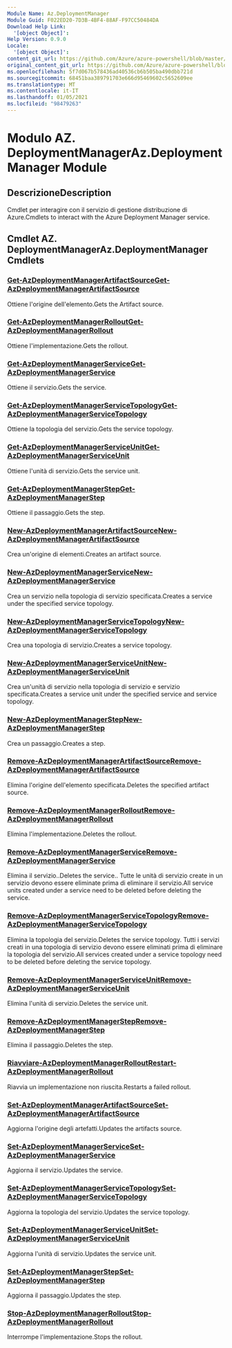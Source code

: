 ```yaml
---
Module Name: Az.DeploymentManager
Module Guid: F022ED20-7D3B-4BF4-88AF-F97CC50484DA
Download Help Link:
  '[object Object]': 
Help Version: 0.9.0
Locale:
  '[object Object]': 
content_git_url: https://github.com/Azure/azure-powershell/blob/master/src/DeploymentManager/DeploymentManager/help/Az.DeploymentManager.md
original_content_git_url: https://github.com/Azure/azure-powershell/blob/master/src/DeploymentManager/DeploymentManager/help/Az.DeploymentManager.md
ms.openlocfilehash: 5f7d067b578436ad40536cb6b505ba490dbb721d
ms.sourcegitcommit: 68451baa389791703e666d95469602c5652609ee
ms.translationtype: MT
ms.contentlocale: it-IT
ms.lasthandoff: 01/05/2021
ms.locfileid: "98479263"
---
```

# <span data-ttu-id="42ee6-101">Modulo AZ. DeploymentManager</span><span class="sxs-lookup"><span data-stu-id="42ee6-101">Az.DeploymentManager Module</span></span>
## <span data-ttu-id="42ee6-102">Descrizione</span><span class="sxs-lookup"><span data-stu-id="42ee6-102">Description</span></span>
<span data-ttu-id="42ee6-103">Cmdlet per interagire con il servizio di gestione distribuzione di Azure.</span><span class="sxs-lookup"><span data-stu-id="42ee6-103">Cmdlets to interact with the Azure Deployment Manager service.</span></span>

## <span data-ttu-id="42ee6-104">Cmdlet AZ. DeploymentManager</span><span class="sxs-lookup"><span data-stu-id="42ee6-104">Az.DeploymentManager Cmdlets</span></span>
### [<span data-ttu-id="42ee6-105">Get-AzDeploymentManagerArtifactSource</span><span class="sxs-lookup"><span data-stu-id="42ee6-105">Get-AzDeploymentManagerArtifactSource</span></span>](Get-AzDeploymentManagerArtifactSource.md)
<span data-ttu-id="42ee6-106">Ottiene l'origine dell'elemento.</span><span class="sxs-lookup"><span data-stu-id="42ee6-106">Gets the Artifact source.</span></span>

### [<span data-ttu-id="42ee6-107">Get-AzDeploymentManagerRollout</span><span class="sxs-lookup"><span data-stu-id="42ee6-107">Get-AzDeploymentManagerRollout</span></span>](Get-AzDeploymentManagerRollout.md)
<span data-ttu-id="42ee6-108">Ottiene l'implementazione.</span><span class="sxs-lookup"><span data-stu-id="42ee6-108">Gets the rollout.</span></span>

### [<span data-ttu-id="42ee6-109">Get-AzDeploymentManagerService</span><span class="sxs-lookup"><span data-stu-id="42ee6-109">Get-AzDeploymentManagerService</span></span>](Get-AzDeploymentManagerService.md)
<span data-ttu-id="42ee6-110">Ottiene il servizio.</span><span class="sxs-lookup"><span data-stu-id="42ee6-110">Gets the service.</span></span>

### [<span data-ttu-id="42ee6-111">Get-AzDeploymentManagerServiceTopology</span><span class="sxs-lookup"><span data-stu-id="42ee6-111">Get-AzDeploymentManagerServiceTopology</span></span>](Get-AzDeploymentManagerServiceTopology.md)
<span data-ttu-id="42ee6-112">Ottiene la topologia del servizio.</span><span class="sxs-lookup"><span data-stu-id="42ee6-112">Gets the service topology.</span></span>

### [<span data-ttu-id="42ee6-113">Get-AzDeploymentManagerServiceUnit</span><span class="sxs-lookup"><span data-stu-id="42ee6-113">Get-AzDeploymentManagerServiceUnit</span></span>](Get-AzDeploymentManagerServiceUnit.md)
<span data-ttu-id="42ee6-114">Ottiene l'unità di servizio.</span><span class="sxs-lookup"><span data-stu-id="42ee6-114">Gets the service unit.</span></span>

### [<span data-ttu-id="42ee6-115">Get-AzDeploymentManagerStep</span><span class="sxs-lookup"><span data-stu-id="42ee6-115">Get-AzDeploymentManagerStep</span></span>](Get-AzDeploymentManagerStep.md)
<span data-ttu-id="42ee6-116">Ottiene il passaggio.</span><span class="sxs-lookup"><span data-stu-id="42ee6-116">Gets the step.</span></span>

### [<span data-ttu-id="42ee6-117">New-AzDeploymentManagerArtifactSource</span><span class="sxs-lookup"><span data-stu-id="42ee6-117">New-AzDeploymentManagerArtifactSource</span></span>](New-AzDeploymentManagerArtifactSource.md)
<span data-ttu-id="42ee6-118">Crea un'origine di elementi.</span><span class="sxs-lookup"><span data-stu-id="42ee6-118">Creates an artifact source.</span></span>

### [<span data-ttu-id="42ee6-119">New-AzDeploymentManagerService</span><span class="sxs-lookup"><span data-stu-id="42ee6-119">New-AzDeploymentManagerService</span></span>](New-AzDeploymentManagerService.md)
<span data-ttu-id="42ee6-120">Crea un servizio nella topologia di servizio specificata.</span><span class="sxs-lookup"><span data-stu-id="42ee6-120">Creates a service under the specified service topology.</span></span>

### [<span data-ttu-id="42ee6-121">New-AzDeploymentManagerServiceTopology</span><span class="sxs-lookup"><span data-stu-id="42ee6-121">New-AzDeploymentManagerServiceTopology</span></span>](New-AzDeploymentManagerServiceTopology.md)
<span data-ttu-id="42ee6-122">Crea una topologia di servizio.</span><span class="sxs-lookup"><span data-stu-id="42ee6-122">Creates a service topology.</span></span>

### [<span data-ttu-id="42ee6-123">New-AzDeploymentManagerServiceUnit</span><span class="sxs-lookup"><span data-stu-id="42ee6-123">New-AzDeploymentManagerServiceUnit</span></span>](New-AzDeploymentManagerServiceUnit.md)
<span data-ttu-id="42ee6-124">Crea un'unità di servizio nella topologia di servizio e servizio specificata.</span><span class="sxs-lookup"><span data-stu-id="42ee6-124">Creates a service unit under the specified service and service topology.</span></span>

### [<span data-ttu-id="42ee6-125">New-AzDeploymentManagerStep</span><span class="sxs-lookup"><span data-stu-id="42ee6-125">New-AzDeploymentManagerStep</span></span>](New-AzDeploymentManagerStep.md)
<span data-ttu-id="42ee6-126">Crea un passaggio.</span><span class="sxs-lookup"><span data-stu-id="42ee6-126">Creates a step.</span></span>

### [<span data-ttu-id="42ee6-127">Remove-AzDeploymentManagerArtifactSource</span><span class="sxs-lookup"><span data-stu-id="42ee6-127">Remove-AzDeploymentManagerArtifactSource</span></span>](Remove-AzDeploymentManagerArtifactSource.md)
<span data-ttu-id="42ee6-128">Elimina l'origine dell'elemento specificata.</span><span class="sxs-lookup"><span data-stu-id="42ee6-128">Deletes the specified artifact source.</span></span>

### [<span data-ttu-id="42ee6-129">Remove-AzDeploymentManagerRollout</span><span class="sxs-lookup"><span data-stu-id="42ee6-129">Remove-AzDeploymentManagerRollout</span></span>](Remove-AzDeploymentManagerRollout.md)
<span data-ttu-id="42ee6-130">Elimina l'implementazione.</span><span class="sxs-lookup"><span data-stu-id="42ee6-130">Deletes the rollout.</span></span>

### [<span data-ttu-id="42ee6-131">Remove-AzDeploymentManagerService</span><span class="sxs-lookup"><span data-stu-id="42ee6-131">Remove-AzDeploymentManagerService</span></span>](Remove-AzDeploymentManagerService.md)
<span data-ttu-id="42ee6-132">Elimina il servizio..</span><span class="sxs-lookup"><span data-stu-id="42ee6-132">Deletes the service..</span></span> <span data-ttu-id="42ee6-133">Tutte le unità di servizio create in un servizio devono essere eliminate prima di eliminare il servizio.</span><span class="sxs-lookup"><span data-stu-id="42ee6-133">All service units created under a service need to be deleted before deleting the service.</span></span>

### [<span data-ttu-id="42ee6-134">Remove-AzDeploymentManagerServiceTopology</span><span class="sxs-lookup"><span data-stu-id="42ee6-134">Remove-AzDeploymentManagerServiceTopology</span></span>](Remove-AzDeploymentManagerServiceTopology.md)
<span data-ttu-id="42ee6-135">Elimina la topologia del servizio.</span><span class="sxs-lookup"><span data-stu-id="42ee6-135">Deletes the service topology.</span></span> <span data-ttu-id="42ee6-136">Tutti i servizi creati in una topologia di servizio devono essere eliminati prima di eliminare la topologia del servizio.</span><span class="sxs-lookup"><span data-stu-id="42ee6-136">All services created under a service topology need to be deleted before deleting the service topology.</span></span>

### [<span data-ttu-id="42ee6-137">Remove-AzDeploymentManagerServiceUnit</span><span class="sxs-lookup"><span data-stu-id="42ee6-137">Remove-AzDeploymentManagerServiceUnit</span></span>](Remove-AzDeploymentManagerServiceUnit.md)
<span data-ttu-id="42ee6-138">Elimina l'unità di servizio.</span><span class="sxs-lookup"><span data-stu-id="42ee6-138">Deletes the service unit.</span></span>

### [<span data-ttu-id="42ee6-139">Remove-AzDeploymentManagerStep</span><span class="sxs-lookup"><span data-stu-id="42ee6-139">Remove-AzDeploymentManagerStep</span></span>](Remove-AzDeploymentManagerStep.md)
<span data-ttu-id="42ee6-140">Elimina il passaggio.</span><span class="sxs-lookup"><span data-stu-id="42ee6-140">Deletes the step.</span></span>

### [<span data-ttu-id="42ee6-141">Riavviare-AzDeploymentManagerRollout</span><span class="sxs-lookup"><span data-stu-id="42ee6-141">Restart-AzDeploymentManagerRollout</span></span>](Restart-AzDeploymentManagerRollout.md)
<span data-ttu-id="42ee6-142">Riavvia un implementazione non riuscita.</span><span class="sxs-lookup"><span data-stu-id="42ee6-142">Restarts a failed rollout.</span></span>

### [<span data-ttu-id="42ee6-143">Set-AzDeploymentManagerArtifactSource</span><span class="sxs-lookup"><span data-stu-id="42ee6-143">Set-AzDeploymentManagerArtifactSource</span></span>](Set-AzDeploymentManagerArtifactSource.md)
<span data-ttu-id="42ee6-144">Aggiorna l'origine degli artefatti.</span><span class="sxs-lookup"><span data-stu-id="42ee6-144">Updates the artifacts source.</span></span>

### [<span data-ttu-id="42ee6-145">Set-AzDeploymentManagerService</span><span class="sxs-lookup"><span data-stu-id="42ee6-145">Set-AzDeploymentManagerService</span></span>](Set-AzDeploymentManagerService.md)
<span data-ttu-id="42ee6-146">Aggiorna il servizio.</span><span class="sxs-lookup"><span data-stu-id="42ee6-146">Updates the service.</span></span>

### [<span data-ttu-id="42ee6-147">Set-AzDeploymentManagerServiceTopology</span><span class="sxs-lookup"><span data-stu-id="42ee6-147">Set-AzDeploymentManagerServiceTopology</span></span>](Set-AzDeploymentManagerServiceTopology.md)
<span data-ttu-id="42ee6-148">Aggiorna la topologia del servizio.</span><span class="sxs-lookup"><span data-stu-id="42ee6-148">Updates the service topology.</span></span>

### [<span data-ttu-id="42ee6-149">Set-AzDeploymentManagerServiceUnit</span><span class="sxs-lookup"><span data-stu-id="42ee6-149">Set-AzDeploymentManagerServiceUnit</span></span>](Set-AzDeploymentManagerServiceUnit.md)
<span data-ttu-id="42ee6-150">Aggiorna l'unità di servizio.</span><span class="sxs-lookup"><span data-stu-id="42ee6-150">Updates the service unit.</span></span>

### [<span data-ttu-id="42ee6-151">Set-AzDeploymentManagerStep</span><span class="sxs-lookup"><span data-stu-id="42ee6-151">Set-AzDeploymentManagerStep</span></span>](Set-AzDeploymentManagerStep.md)
<span data-ttu-id="42ee6-152">Aggiorna il passaggio.</span><span class="sxs-lookup"><span data-stu-id="42ee6-152">Updates the step.</span></span>

### [<span data-ttu-id="42ee6-153">Stop-AzDeploymentManagerRollout</span><span class="sxs-lookup"><span data-stu-id="42ee6-153">Stop-AzDeploymentManagerRollout</span></span>](Stop-AzDeploymentManagerRollout.md)
<span data-ttu-id="42ee6-154">Interrompe l'implementazione.</span><span class="sxs-lookup"><span data-stu-id="42ee6-154">Stops the rollout.</span></span>

